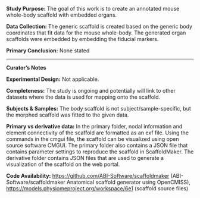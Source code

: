 **Study Purpose:** The goal of this work is to create an annotated mouse whole-body scaffold with embedded organs.

**Data Collection:** The generic scaffold is created based on the generic body coordinates that fit data for the mouse whole-body. The generated organ scaffolds were embedded by embedding the fiducial markers.

**Primary Conclusion:** None stated

---

**Curator’s Notes**


**Experimental Design:** Not applicable.

**Completeness:** The study is ongoing and potentially will link to other datasets where the data is used for mapping onto the scaffold.

**Subjects & Samples:** The body scaffold is not subject/sample-specific, but the morphed scaffold was fitted to the given data.

**Primary vs derivative data:** In the primary folder, nodal information and element connectivity of the scaffold are formatted as an exf file. Using the commands in the cmgui file, the scaffold can be visualized using open source software CMGUI. The primary folder also contains a JSON file that contains parameter settings to reproduce the scaffold in ScaffoldMaker. The derivative folder contains JSON files that are used to generate a visualization of the scaffold on the web portal.

**Code Availability:** https://github.com/ABI-Software/scaffoldmaker (ABI-Software/scaffoldmaker Anatomical scaffold generator using OpenCMISS), https://models.physiomeproject.org/workspace/6e1 (scaffold source files)